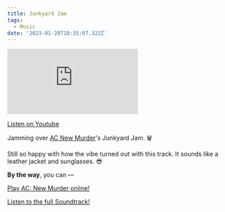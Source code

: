 ```yaml
---
title: Junkyard Jam
tags:
  - Music
date: '2023-01-28T10:35:07.322Z'
---
```


<iframe src="https://www.youtube-nocookie.com/embed/hCn2s4eUdZc?modestbranding=1&showinfo=0&rel=0" title="YouTube video player" frameborder="0" allow="accelerometer; autoplay; encrypted-media; gyroscope; picture-in-picture;" allowfullscreen className="youtube_video"></iframe>

[Listen on Youtube](https://youtu.be/hCn2s4eUdZc)

Jamming over [AC New Murder](https://www.chrisdpadilla.com/acnm)'s Junkyard Jam. 🗑

Still so happy with how the vibe turned out with this track. It sounds like a leather jacket and sunglasses. 😎

**By the way**, you can —

[Play AC: New Murder online!](https://acnewmurder.com/)

[Listen to the full Soundtrack!](https://www.chrisdpadilla.com/acnewmurdersoundtrack)
